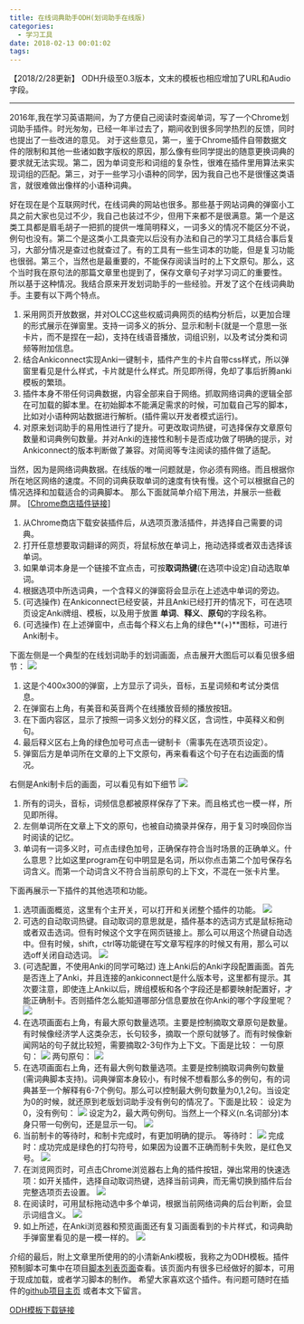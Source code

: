 ```yaml
---
title: 在线词典助手ODH(划词助手在线版)
categories:
  - 学习工具
date: 2018-02-13 00:01:02
tags:
---
```


【2018/2/28更新】 ODH升级至0.3版本，文末的模板也相应增加了URL和Audio字段。

* * *

2016年,我在学习英语期间，为了方便自己阅读时查阅单词，写了一个Chrome划词助手插件。时光匆匆，已经一年半过去了，期间收到很多同学热烈的反馈，同时也提出了一些改进的意见。 对于这些意见，第一，鉴于Chrome插件自带数据文件的限制和其他一些诸如数字版权的原因，那么像有些同学提出的随意更换词典的要求就无法实现。第二，因为单词变形和词组的复杂性，很难在插件里用算法来实现词组的匹配。第三，对于一些学习小语种的同学，因为我自己也不是很懂这类语言，就很难做出像样的小语种词典。
<!-- more -->
好在现在是个互联网时代，在线词典的网站也很多。那些基于网站词典的弹窗小工具之前大家也见过不少，我自己也装过不少，但用下来都不是很满意。第一个是这类工具都是眉毛胡子一把抓的提供一堆简明释义，一词多义的情况不能区分不说，例句也没有。第二个是这类小工具查完以后没有办法和自己的学习工具结合事后复习，大部分情况是查过也就查过了。有的工具有一些生词本的功能，但是复习功能也很弱。第三个，当然也是最重要的，不能保存阅读当时的上下文原句。那么，这个当时我在原句法的那篇文章里也提到了，保存文章句子对学习词汇的重要性。 所以基于这种情况。我结合原来开发划词助手的一些经验。开发了这个在线词典助手。主要有以下两个特点。

1.  采用网页开放数据，并对OLCC这些权威词典网页的结构分析后，以更加合理的形式展示在弹窗里。支持一词多义的拆分、显示和制卡(就是一个意思一张卡片，而不是捏在一起)，支持在线语音播放，词组识别，以及考试分类和词频等附加信息。
2.  结合Ankiconnect实现Anki一键制卡，插件产生的卡片自带css样式，所以弹窗里看见是什么样式，卡片就是什么样式。所见即所得，免却了事后折腾anki模板的繁琐。
3.  插件本身不带任何词典数据，内容全部来自于网络。抓取网络词典的逻辑全部在可加载的脚本里。在初始脚本不能满足需求的时候，可加载自己写的脚本，比如对小语种网站数据进行解析。(插件需以开发者模式运行)。
4.  对原来划词助手的易用性进行了提升。可更改取词热键，可选择保存文章原句数量和词典例句数量。并对Anki的连接性和制卡是否成功做了明确的提示，对Ankiconnect的版本判断做了兼容。对简阅等专注阅读的插件做了适配。

当然，因为是网络词典数据。在线版的唯一问题就是，你必须有网络。而且根据你所在地区网络的速度。不同的词典获取单词的速度有快有慢。这个可以根据自己的情况选择和加载适合的词典脚本。 那么下面就简单介绍下用法，并展示一些截屏。 \[[Chrome商店插件链接](https://chrome.google.com/webstore/detail/anki-online-dictionary-he/lppjdajkacanlmpbbcdkccjkdbpllajb?hl=en)\]

1.  从Chrome商店下载安装插件后，从选项页激活插件，并选择自己需要的词典。
2.  打开任意想要取词翻译的网页，将鼠标放在单词上，拖动选择或者双击选择该单词。
3.  如果单词本身是一个链接不宜点击，可按**取词热键**(在选项中设定)自动选取单词。
4.  根据选项中所选词典，一个含释义的弹窗将会显示在上述选中单词的旁边。
5.  (可选操作) 在Ankiconnect已经安装，并且Anki已经打开的情况下，可在选项页设定Anki牌组、模板，以及用于放置 **单词**、**释义**、**原句**的字段名称。
6.  (可选操作) 在上述弹窗中，点击每个释义右上角的绿色**(+)**图标，可进行Anki制卡。

下面左侧是一个典型的在线划词助手的划词画面，点击展开大图后可以看见很多细节：
![](/images/anki_001.png)

1.  这是个400x300的弹窗，上方显示了词头，音标，五星词频和考试分类信息。
2.  在弹窗右上角，有美音和英音两个在线播放音频的播放按钮。
3.  在下面内容区，显示了按照一词多义划分的释义区，含词性，中英释义和例句。
4.  最后释义区右上角的绿色加号可点击一键制卡（需事先在选项页设定）。
5.  弹窗后方是单词所在文章的上下文原句，再来看看这个句子在右边画面的情况。

右侧是Anki制卡后的画面，可以看见有如下细节 ![](/images/anki_001_640x400.png)

1.  所有的词头，音标，词频信息都被原样保存了下来。而且格式也一模一样，所见即所得。
2.  左侧单词所在文章上下文的原句，也被自动摘录并保存，用于复习时唤回你当时阅读的记忆。
3.  单词有一词多义时，可点击绿色加号，正确保存符合当时场景的正确单义。什么意思？比如这里program在句中明显是名词，所以你点击第二个加号保存名词含义。而第一个动词含义不符合当前原句的上下文，不混在一张卡片里。

下面再展示一下插件的其他选项和功能。

1.  选项画面概览，这里有个主开关，可以打开和关闭整个插件的功能。 ![](/images/option_general_640x400.png)
2.  可选的自动取词热键。自动取词的意思就是，插件基本的选词方式是鼠标拖动或者双击选词。但有时候这个文字在网页链接上。那么可以用这个热键自动选中。但有时候，shift，ctrl等功能键在写文章写程序的时候又有用，那么可以选off关闭自动选词。 ![](/images/option_hotkey_001_640x400.png)
3.  (可选配置，不使用Anki的同学可略过) 连上Anki后的Anki字段配置画面。首先是否连上了Anki，并且连接的ankiconnect是什么版本号，这里都有提示。其次要注意，即使连上Anki以后，牌组模板和各个字段还是都要映射配置好，才能正确制卡。否则插件怎么能知道哪部分信息要放在你Anki的哪个字段里呢？ ![](/images/option_ankiconnect_640x400.png)
4.  在选项画面右上角，有最大原句数量选项。主要是控制摘取文章原句是数量。有时候像经济学人这类杂志，长句较多，摘取一个原句就够了。而有时候像新闻网站的句子就比较短，需要摘取2-3句作为上下文。下面是比较： 
一句原句： ![](/images/context_001_640x400.png)
两句原句： ![](/images/context_002_640x400.png)
5.  在选项画面右上角，还有最大例句数量选项。主要是控制摘取词典例句数量(需词典脚本支持)。词典弹窗本身较小，有时候不想看那么多的例句，有的词典甚至一个解释有6-7个例句。那么可以控制最大例句数量为0,1,2句。当设定为0的时候，就还原到老版划词助手没有例句的情况了。下面是比较： 
设定为0，没有例句： ![](/images/example_001_640x400.png)
设定为2，最大两句例句。当然上一个释义(n.名词部分)本身只带一句例句，还是显示一句。 ![](/images/example_002_640x400.png)
6.  当前制卡的等待时，和制卡完成时，有更加明确的提示。 
等待时： ![](/images/frame_001_640x400.png)
完成时：成功完成是绿色的打勾符号，如果因为设置不正确而制卡失败，是红色叉号。 ![](/images/frame_002_640x400.png)
7.  在浏览网页时，可点击Chrome浏览器右上角的插件按钮，弹出常用的快速选项：如开关插件，选择自动取词热键，选择当前词典，而无需切换到插件后台完整选项页去设置。 ![](/images/option_002_640x400.png)
8.  在阅读时，可用鼠标拖动选中多个单词，根据当前网络词典的后台判断，会显示词组含义。 ![](/images/phrase_001_640x400.png)
9.  如上所述，在Anki浏览器和预览画面还有复习画面看到的卡片样式，和词典助手弹窗里看见的是一模一样的。 ![](/images/anki_002_640x400.png)

介绍的最后，附上文章里所使用的的小清新Anki模板，我称之为ODH模板。插件预制脚本可集中在项目[脚本列表页面](https://github.com/ninja33/ODH/tree/master/doc/scriptlist.md)查看。该页面内有很多已经做好的脚本，可用于现成加载，或者学习脚本的制作。 希望大家喜欢这个插件。有问题可随时在插件的[github项目主页](https://github.com/ninja33/ODH) 或者本文下留言。 

[ODH模板下载链接](/files/ODH.zip)